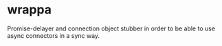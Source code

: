 # wrappa
Promise-delayer and connection object stubber in order to be able to use async connectors in a sync way.
